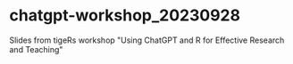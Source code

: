 # chatgpt-workshop_20230928
Slides from tigeRs workshop "Using ChatGPT and R for Effective Research and Teaching"
